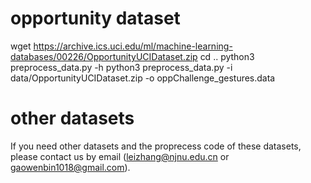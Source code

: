 # opportunity dataset
 wget https://archive.ics.uci.edu/ml/machine-learning-databases/00226/OpportunityUCIDataset.zip
 cd ..
 python3 preprocess_data.py -h
 python3 preprocess_data.py -i data/OpportunityUCIDataset.zip -o oppChallenge_gestures.data
 
# other datasets
If you need other datasets and the proprecess code of these datasets, please contact us by email (leizhang@njnu.edu.cn or gaowenbin1018@gmail.com).

